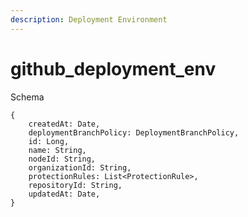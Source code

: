 ```yaml
---
description: Deployment Environment
---
```


# github_deployment_env

Schema
```
{
	createdAt: Date,
	deploymentBranchPolicy: DeploymentBranchPolicy,
	id: Long,
	name: String,
	nodeId: String,
	organizationId: String,
	protectionRules: List<ProtectionRule>,
	repositoryId: String,
	updatedAt: Date,
}
```
